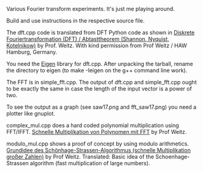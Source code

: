Various Fourier transform experiments. It's just me playing around.

Build and use instructions in the respective source file.

The dft.cpp code is translated from DFT Python code as shown in 
[Diskrete Fouriertransformation (DFT) / Abtasttheorem (Shannon, Nyquist, Kotelnikow)](https://www.youtube.com/watch?v=sX-DNi_SX-Q) by Prof. Weitz.
With kind permission from Prof Weitz / HAW Hamburg, Germany.

You need the [Eigen](http://eigen.tuxfamily.org/) library for dft.cpp. After unpacking the tarball, rename the directory to eigen (to make -Ieigen on the g++ command line work).

The FFT is in simple_fft.cpp. The output of dft.cpp and simple_fft.cpp ought to be exactly the same in case
the length of the input vector is a power of two.

To see the output as a graph (see saw17.png and fft_saw17.png) you need a plotter like gnuplot.  


complex_mul.cpp does a hard coded polynomial multiplication using FFT/IFFT.
[Schnelle Multiplikation von Polynomen mit FFT](https://www.youtube.com/watch?v=G4XiNDprjXA) by Prof Weitz.

modulo_mul.cpp shows a proof of concept by using modulo arithmetics.
[Grundidee des Schönhage-Strassen-Algorithmus (schnelle Multiplikation großer Zahlen)](https://www.youtube.com/watch?v=ytkcYkzN1oI) by Prof Weitz.
Translated: Basic idea of the Schoenhage-Strassen algorithm (fast multiplication of large numbers).
